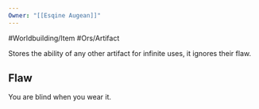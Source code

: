 ```yaml
---
Owner: "[[Esqine Augean]]"
---
```


#Worldbuilding/Item #Ors/Artifact  

Stores the ability of any other artifact for infinite uses, it ignores their flaw. 

## Flaw
You are blind when you wear it. 